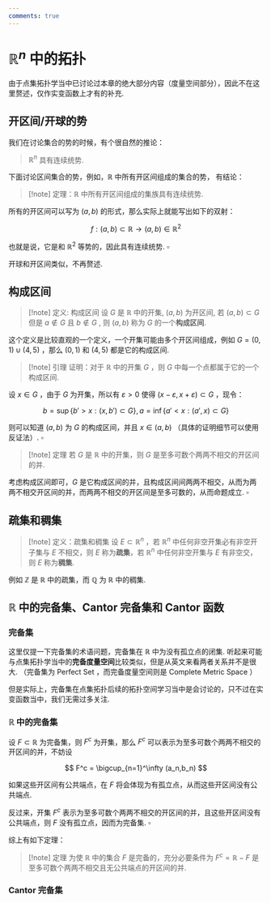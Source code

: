```yaml
---
comments: true
---
```


# $\mathbb{R}^n$ 中的拓扑

由于点集拓扑学当中已讨论过本章的绝大部分内容（度量空间部分），因此不在这里赘述，仅作实变函数上才有的补充.

## 开区间/开球的势
我们在讨论集合的势的时候，有个很自然的推论：

> $\mathbb{R}^n$ 具有连续统势.

下面讨论区间集合的势，例如，$\mathbb{R}$ 中所有开区间组成的集合的势，
有结论：

>[!note] 定理：$\mathbb{R}$ 中所有开区间组成的集族具有连续统势.

所有的开区间可以写为 $(a,b)$ 的形式，那么实际上就能写出如下的双射：

$$
f: (a,b)\subset \mathbb{R}\to (a,b) \in \mathbb{R}^2
$$

也就是说，它是和 $\mathbb{R}^2$ 等势的，因此具有连续统势. $\square$

开球和开区间类似，不再赘述.

## 构成区间

>[!note] 定义: 构成区间
>设 $G$ 是 $\mathbb{R}$ 中的开集, $(a,b)$ 为开区间, 若 $(a,b)\subset G$ 但是 $a\not\in G$ 且 $b\not\in G$ , 则 $(a,b)$ 称为 $G$ 的一个**构成区间**.

这个定义是比较直观的一个定义，一个开集可能由多个开区间组成，例如 $G = (0,1)\cup (4,5)$ ，那么 $(0,1)$ 和 $(4,5)$ 都是它的构成区间.

>[!note] 引理
>证明：对于 $\mathbb{R}$ 中的开集 $G$ ，则 $G$ 中每一个点都属于它的一个构成区间.

设 $x\in G$ ，由于 $G$ 为开集，所以有 $\varepsilon>0$ 使得 $(x-\varepsilon,x+\varepsilon)\subset G$ ，现令：

$$
b = \sup \left\lbrace b'>x : (x,b')\subset G \right\rbrace , a = \inf\left\lbrace a'<x : (a',x)\subset G \right\rbrace
$$

则可以知道 $(a,b)$ 为 $G$ 的构成区间，并且 $x\in (a,b)$ （具体的证明细节可以使用反证法）.  $\square$

>[!note] 定理
>若 $G$ 是 $\mathbb{R}$ 中的开集，则 $G$ 是至多可数个两两不相交的开区间的并.

考虑构成区间即可，$G$ 是它构成区间的并，且构成区间间两两不相交，从而为两两不相交开区间的并，而两两不相交的开区间是至多可数的，从而命题成立. $\square$

## 疏集和稠集

>[!note] 定义：疏集和稠集
>设 $E \subset \mathbb{R}^n$ ，若 $\mathbb{R}^n$ 中任何非空开集必有非空开子集与 $E$ 不相交，则 $E$ 称为**疏集**，若 $\mathbb{R}^n$ 中任何非空开集与 $E$ 有非空交，则 $E$ 称为**稠集**.

例如 $\mathbb{Z}$ 是 $\mathbb{R}$ 中的疏集，而 $\mathbb{Q}$ 为 $\mathbb{R}$ 中的稠集.

## $\mathbb{R}$ 中的完备集、Cantor 完备集和 Cantor 函数
### 完备集
这里仅提一下完备集的术语问题，完备集在 $\mathbb{R}$ 中为没有孤立点的闭集. 听起来可能与点集拓扑学当中的**完备度量空间**比较类似，但是从英文来看两者关系并不是很大. （完备集为 Perfect Set ，而完备度量空间则是 Complete Metric Space ）

但是实际上，完备集在点集拓扑后续的拓扑空间学习当中是会讨论的，只不过在实变函数当中，我们无需过多关注.

### $\mathbb{R}$ 中的完备集
设 $F \subset \mathbb{R}$ 为完备集，则 $F^c$ 为开集，那么 $F^c$ 可以表示为至多可数个两两不相交的开区间的并，不妨设

$$
F^c = \bigcup_{n=1}^\infty (a_n,b_n)
$$

如果这些开区间有公共端点，在 $F$ 将会体现为有孤立点，从而这些开区间没有公共端点.

反过来，开集 $F^c$ 表示为至多可数个两两不相交的开区间的并，且这些开区间没有公共端点，则 $F$ 没有孤立点，因而为完备集. $\square$

综上有如下定理：

>[!note] 定理
>为使 $\mathbb{R}$ 中的集合 $F$ 是完备的，充分必要条件为 $F^c =\mathbb{R}-F$ 是至多可数个两两不相交且无公共端点的开区间的并.
>

### Cantor 完备集

